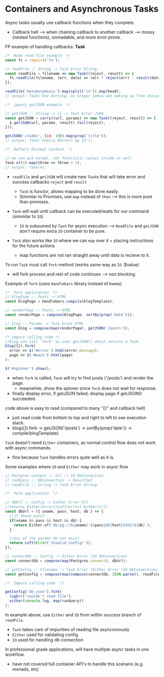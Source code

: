 # Containers and Asynchronous Tasks

Async tasks usually use callback functions when they complete.
- Callback hell --> when chaining callback to another callback --> messy (nested functions), unreadable, and more error prone.

FP example of handling callbacks: **Task**

```js
/*  Node read file example  */
const fs = require('fs');

// readFile :: String -> Task Error String
const readFile = filename => new Task((reject, result) => {
  fs.readFile(filename, (err, data) => (err ? reject(err) : result(data)));
});

readFile('metamorphosis').map(split('\n')).map(head);
// output: Task('One morning, as Gregor Samsa was waking up from anxious dreams, he discovered that in bed he had been changed into a monstrous verminous bug.'), first paragraph.

/*  jquery getJSON example  */

// getJSON :: String -> {} -> Test Error JSON
const getJSON = curry((url, params) => new Task((reject, result) => {
  $.getJSON(url, params, result).fail(reject);
}));

getJSON('/video', {id: 10}).map(prop('title'));
// output: Task('Family Matters ep 15');

/*  Default Minimal Context  */

// we can put normal, non futuristic calues inside as well
Task.of(3).map(three => three + 1);
// output: Task(4);
```

- `readFile` and `getJSON` will create new `Task`s that will take error and success callbacks `reject` and `result`
  - `Task` is functor, allows mapping to be done easily.
  - Simmilar to Promises, use `map` instead of `then` --> this is more pure than promises.

- `Task` will wait until callback can be executed/waits for our command (simmilar to `IO`)
  - `IO` is subsumed by `Task` for async execution --> `ReadFile` and `getJSON` don't require extra `IO` container to be pure.
- `Task` also works like `IO` where we can `map` over it = placing instructions for the future actions
  - map functions are not ran straight away until data is recieve to it.

To run `Task` must call `fork` method (works same way as `IO` .$value)
  - will fork process and rest of code continues --> non blocking.

Example of `fork` (uses `Handlebars` library instead of `Ramda`)

```js
/*  Pure application  */
// blogPage :: Posts -> HTML
const blogPage = Handlebars.compile(blogTemplate);

// renderPage :: Posts -> HTML
const renderPage = compose(blogPage, sortBy(prop('date')));

// blog :: Params -> Task Error HTML
const blog = compose(map(renderPage), getJSON('/posts'));

/* impure calling code */
//blog can call 'fork' as uses getJSON() which returns a Task.
blog({}).fork(
  error => $('#error').html(error.message),
  page => $('#main').html(page)
);

$('#spinner').show();
```

- when `fork` is called, `Task` will try to find posts ('/posts') and render the page.
  - meanwhile, show the spinner since `fork` does not wait for response.
- finally display error, if getJSON failed; display page if getJSON() succeeded.

code above is easy to read (compared to many "{}" and callback hell)
- just read code from bottom to top and right to left to see execution stack.
- blog({}).fork -> getJSON('/posts') -> sortBy(prop('date')) -> compile(blogTemplate)

`Task` doesn't need `Either` containers, as normal control flow does not work with async commands.
- fine because `Task` handles errors quite well as it is.

Some examples where `IO` and `Either` may work in async flow

```js
// Postgres.connect :: Url -> IO DbConnection
// runQuery :: DbConnection -> ResultSet
// readFile :: String -> Task Error String

/*  Pure application  */

// dbUrl :: Config -> Either Error Url
//returns Either(error)/Left(error) Either(url)
const dbUrl = ({ uname, pass, host, db } => {
  //if these exist
  if(uname && pass && host && db) {
    return Either.of(`db:pg://${uname}:${pass}@${host}5432/${db}`);
  }

  //any of the params do not exist
  return Left(Error('Invalid Config!'));
});

// connectDb :: Config -> Either Error (IO DbConnection)
const connectDb = compose(map(Postgres.connect), dbUrl);

// getConfig :: Filename -> Task Error (Either Error (IO DbConnection))
const getConfig = compose(map(compose(connectDb, JSON.parse)), readFile);

/*  Impure calling code  */

getConfig('db.json').fork(
  logErr("couldn't read file"),
  either(console.log, map(runQuery))
);
```

In example above, use `Either` and `IO` from within success branch of `readFile`.
- `Task` takes care of impurities of reading file asyncronously
- `Either` used for validating config
- `IO` used for handling db connection

In professional grade applications, will have multiple async tasks in one workflow.
- have not covered full container API's to handle this scenario (e.g. monads, etc)